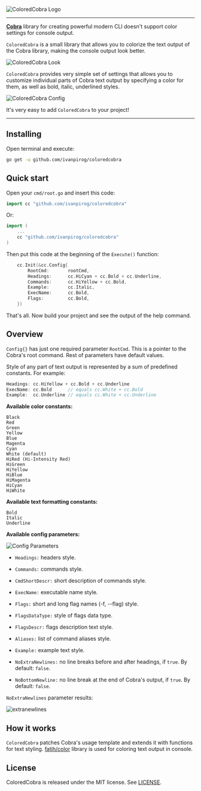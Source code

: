 ![ColoredCobra Logo](https://user-images.githubusercontent.com/8699212/159517235-dd7f8733-20b7-47a8-a1b5-9c91956ca86c.png)

---

**[Cobra](https://github.com/spf13/cobra)** library for creating powerful modern CLI doesn't support color settings for console output.

`ColoredCobra` is a small library that allows you to colorize the text output of the Cobra library, making the console output look better.

![ColoredCobra Look](https://user-images.githubusercontent.com/8699212/159517325-faeac756-49b4-4b98-ba40-9764e8549335.png)


`ColoredCobra` provides very simple set of settings that allows you to customize individual parts of Cobra text output by specifying a color for them, as well as bold, italic, underlined styles.

![ColoredCobra Config](https://user-images.githubusercontent.com/8699212/159517387-a82eafa4-a0bb-4bc9-a05a-67b05e6ae15c.png)


It's very easy to add `ColoredCobra` to your project!

---

## Installing

Open terminal and execute:

```bash
go get -u github.com/ivanpirog/coloredcobra
```

## Quick start

Open your `cmd/root.go` and insert this code:

```go
import cc "github.com/ivanpirog/coloredcobra"
```

Or:

```go
import (
    ...
    cc "github.com/ivanpirog/coloredcobra"
)
```

Then put this code at the beginning of the `Execute()` function:

```go
    cc.Init(&cc.Config{
        RootCmd:       rootCmd,
        Headings:      cc.HiCyan + cc.Bold + cc.Underline,
        Commands:      cc.HiYellow + cc.Bold,
        Example:       cc.Italic,
        ExecName:      cc.Bold,
        Flags:         cc.Bold,
    })
```

That's all. Now build your project and see the output of the help command.

## Overview

`Config{}` has just one required parameter `RootCmd`. This is a pointer to the Cobra's root command. Rest of parameters have default values.

Style of any part of text output is represented by a sum of predefined constants. For example:

```go
Headings: cc.HiYellow + cc.Bold + cc.Underline
ExecName: cc.Bold      // equals cc.White + cc.Bold
Example:  cc.Underline // equals cc.White + cc.Underline
```

**Available color constants:**

```
Black
Red
Green
Yellow
Blue
Magenta
Cyan
White (default)
HiRed (Hi-Intensity Red)
HiGreen
HiYellow
HiBlue
HiMagenta
HiCyan
HiWhite
```

**Available text formatting constants:**

```
Bold
Italic
Underline
```

**Available config parameters:**

![Config Parameters](https://user-images.githubusercontent.com/8699212/159517553-7ef67fac-371b-4995-bebe-d702b6167fe1.png)


* `Headings:` headers style.

* `Commands:` commands style.

* `CmdShortDescr:` short description of commands style.

* `ExecName:` executable name style.

* `Flags:` short and long flag names (-f, --flag) style.

* `FlagsDataType:` style of flags data type.

* `FlagsDescr:` flags description text style.

* `Aliases:` list of command aliases style.

* `Example:` example text style.

* `NoExtraNewlines:` no line breaks before and after headings, if `true`. By default: `false`.

* `NoBottomNewline:` no line break at the end of Cobra's output, if `true`. By default: `false`.

`NoExtraNewlines` parameter results:


![extranewlines](https://user-images.githubusercontent.com/8699212/159517630-00855ffe-80df-4670-a054-e695f6c4fea7.png)


## How it works

`ColoredCobra` patches Cobra's usage template and extends it with functions for text styling. [fatih/color](https://github.com/fatih/color) library is used for coloring text output in console.

## License

ColoredCobra is released under the MIT license. See [LICENSE](https://github.com/ivanpirog/coloredcobra/blob/main/LICENSE).
